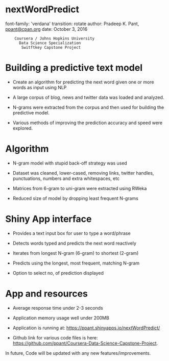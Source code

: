 nextWordPredict
======================================================== 
font-family: 'verdana'
transition: rotate
author: Pradeep K. Pant, ppant@cpan.org
date: October 3, 2016


        Coursera / Johns Hopkins University 
          Data Science Specialization
           Switftkey Capstone Project 

Building a predictive text model
========================================================

- Create an algorithm for predicting the next word given one or more words as input using NLP

- A large corpus of blog, news and twitter data was loaded and analyzed. 

- N-grams were extracted from the corpus and then used for building the predictive model. 

- Various methods of improving the prediction accuracy and speed were explored.

Algorithm 
========================================================

- N-gram model with stupid back-off strategy was used

- Dataset was cleaned, lower-cased, removing links, twitter handles, punctuations, numbers and extra whitespaces, etc

- Matrices from 6-gram to uni-gram were extracted using RWeka 

- Reduced size of model by dropping least frequent N-grams

Shiny App interface
========================================================

- Provides a text input box for user to type a word/phrase

- Detects words typed and predicts the next word reactively

- Iterates from longest N-gram (6-gram) to shortest (2-gram)

- Predicts using the longest, most frequent, matching N-gram

- Option to select no, of prediction displayed

App and resources
========================================================

- Average response time under 2-3 seconds

- Application memory usage well under 200MB

- Application is running at: https://ppant.shinyapps.io/nextWordPredict/

- Github link for various code files is here: https://github.com/ppant/Coursera-Data-Science-Capstone-Project. 

In future, Code will be updated with any new features/improvements.
